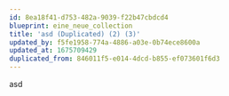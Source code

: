 ```yaml
---
id: 8ea18f41-d753-482a-9039-f22b47cbdcd4
blueprint: eine_neue_collection
title: 'asd (Duplicated) (2) (3)'
updated_by: f5fe1958-774a-4886-a03e-0b74ece8600a
updated_at: 1675709429
duplicated_from: 846011f5-e014-4dcd-b855-ef073601f6d3
---
```

asd